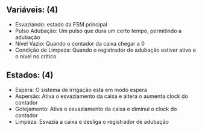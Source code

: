 ## Variáveis: (4)
* Esvaziando: estado da FSM principal
* Pulso Adubação: Um pulso que dura um certo tempo, permitindo a adubação
* Nível Vazio: Quando o contador da caixa chegar a 0
* Condição de Limpeza: Quando o registrador de adubação estiver ativo e o nível no crítico


## Estados: (4)
* Espera: O sistema de irrigação está em modo espera
* Aspersão: Ativa o esvaziamento da caixa e altera o aumenta clock do contador
* Gotejamento: Ativa o esvaziamento da caixa e diminui o clock do contador
* Limpeza: Esvazia a caixa e desliga o registrador de adubação